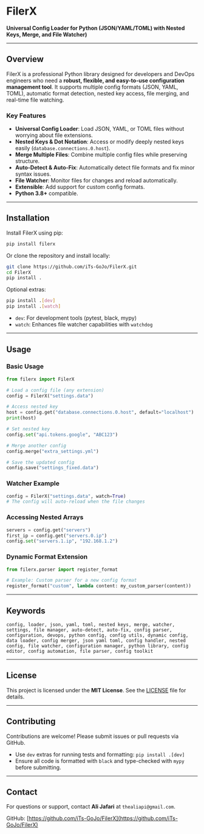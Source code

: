 # FilerX

**Universal Config Loader for Python (JSON/YAML/TOML) with Nested Keys, Merge, and File Watcher)**

---

## Overview

FilerX is a professional Python library designed for developers and DevOps engineers who need a **robust, flexible, and easy-to-use configuration management tool**. It supports multiple config formats (JSON, YAML, TOML), automatic format detection, nested key access, file merging, and real-time file watching.

### Key Features

- **Universal Config Loader**: Load JSON, YAML, or TOML files without worrying about file extensions.
- **Nested Keys & Dot Notation**: Access or modify deeply nested keys easily (`database.connections.0.host`).
- **Merge Multiple Files**: Combine multiple config files while preserving structure.
- **Auto-Detect & Auto-Fix**: Automatically detect file formats and fix minor syntax issues.
- **File Watcher**: Monitor files for changes and reload automatically.
- **Extensible**: Add support for custom config formats.
- **Python 3.8+** compatible.

---

## Installation

Install FilerX using pip:

```bash
pip install filerx
```

Or clone the repository and install locally:

```bash
git clone https://github.com/iTs-GoJo/FilerX.git
cd FilerX
pip install .
```

Optional extras:
```bash
pip install .[dev]
pip install .[watch]
```

- `dev`: For development tools (pytest, black, mypy)
- `watch`: Enhances file watcher capabilities with `watchdog`

---

## Usage

### Basic Usage

```python
from filerx import FilerX

# Load a config file (any extension)
config = FilerX("settings.data")

# Access nested key
host = config.get("database.connections.0.host", default="localhost")
print(host)

# Set nested key
config.set("api.tokens.google", "ABC123")

# Merge another config
config.merge("extra_settings.yml")

# Save the updated config
config.save("settings_fixed.data")
```

### Watcher Example

```python
config = FilerX("settings.data", watch=True)
# The config will auto-reload when the file changes
```

### Accessing Nested Arrays

```python
servers = config.get("servers")
first_ip = config.get("servers.0.ip")
config.set("servers.1.ip", "192.168.1.2")
```

### Dynamic Format Extension

```python
from filerx.parser import register_format

# Example: Custom parser for a new config format
register_format("custom", lambda content: my_custom_parser(content))
```

---

## Keywords

`config, loader, json, yaml, toml, nested keys, merge, watcher, settings, file manager, auto-detect, auto-fix, config parser, configuration, devops, python config, config utils, dynamic config, data loader, config merger, json yaml toml, config handler, nested config, file watcher, configuration manager, python library, config editor, config automation, file parser, config toolkit`

---

## License

This project is licensed under the **MIT License**. See the [LICENSE](LICENSE) file for details.

---

## Contributing

Contributions are welcome! Please submit issues or pull requests via GitHub.

- Use `dev` extras for running tests and formatting: `pip install .[dev]`
- Ensure all code is formatted with `black` and type-checked with `mypy` before submitting.

---

## Contact

For questions or support, contact **Ali Jafari** at `thealiapi@gmail.com`.

GitHub: [https://github.com/iTs-GoJo/FilerX](https://github.com/iTs-GoJo/FilerX)
